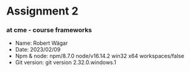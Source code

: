 
# Assignment 2
### at cme - course frameworks <br> 
- Name: Robert Wägar <br> 
- Date: 2023/02/09 <br> 
- Npm & node: npm/8.7.0 node/v16.14.2 win32 x64 workspaces/false <br> 
- Git version: git version 2.32.0.windows.1

